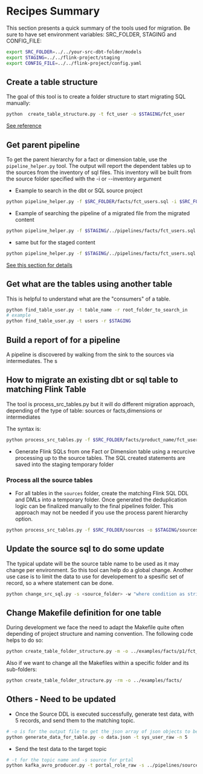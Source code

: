 # Recipes Summary


This section presents a quick summary of the tools used for migration. Be sure to have set environment variables: SRC_FOLDER, STAGING and CONFIG_FILE:

```sh
export SRC_FOLDER=../../your-src-dbt-folder/models
export STAGING=../../flink-project/staging
export CONFIG_FILE=../../flink-project/config.yaml
```

## Create a table structure

The goal of this tool is to create a folder structure to start migrating SQL manually:

```sh
python  create_table_structure.py -t fct_user -o $STAGING/fct_user
```

[See reference](references.md#create-table-structure)


## Get parent pipeline

To get the parent hierarchy for a fact or dimension table, use the `pipeline_helper.py` tool. The output will report the dependent tables up to the sources from the inventory of sql files.
This inventory will be built from the source folder specified with the -i or --inventory argument

* Example to search in the dbt or SQL source project

```sh
python pipeline_helper.py -f $SRC_FOLDER/facts/fct_users.sql -i $SRC_FOLDER
```

* Example of searching the pipeline of a migrated file from the migrated content

```sh
python pipeline_helper.py -f $STAGING/../pipelines/facts/fct_users.sql -i $STAGING/../pipelines
```

* same but for the staged content

```sh
python pipeline_helper.py -f $STAGING/../pipelines/facts/fct_users.sql -i $STAGING
```

[See this section for details](./migration.md#1---discover-the-current-pipeline)

## Get what are the tables using another table

This is helpful to understand what are the "consumers" of a table.

```sh
python find_table_user.py -t table_name -r root_folder_to_search_in
# example
python find_table_user.py -t users -r $STAGING
```

## Build a report of for a pipeline

A pipeline is discovered by walking from the sink to the sources via intermediates. The s

## How to migrate an existing dbt or sql table to matching Flink Table

The tool is process_src_tables.py but it will do different migration approach, depending of the type of table: sources or facts,dimensions or intermediates

The syntax is:

```sh
python process_src_tables.py -f $SRC_FOLDER/facts/product_name/fct_users.sql -o $STAGING/facts/product_name -pd
```

* Generate Flink SQLs from one Fact or Dimension table using a recurcive processing up to the source tables. The SQL created statements are saved into the staging temporary folder



### Process all the source tables

* For all tables in the `sources` folder, create the matching Flink SQL DDL and  DMLs into a temporary folder. Once generated the deduplication logic can be finalized manually to the final pipelines folder. This approach may not be needed if you use the process parent hierarchy option.

```sh
python process_src_tables.py -f $SRC_FOLDER/sources -o $STAGING/sources
```



## Update the source sql to do some update

The typical update will be the source table name to be used as it may change per environment. So this tool can help do a global change. Another use case is to limit the data to use for developement to a spesific set of record, so a where statement can be done.

```sh
python change_src_sql.py -s <source_folder> -w "where condition as string"
```

## Change Makefile definition for one table

During development we face the need to adapt the Makefile quite often depending of project structure and naming convention. The following code helps to do so:


```sh
python create_table_folder_structure.py -m -o ../examples/facts/p1/fct_order -t fct_order
```

Also if we want to change all the Makefiles within a specific folder and its sub-folders:

```sh
python create_table_folder_structure.py -rm -o ../examples/facts/
```

## Others - Need to be updated
* Once the Source DDL is executed successfully, generate test data, with 5 records, and send them to the matching topic. 

```sh
# -o is for the output file to get the json array of json objects to be send to the topic, -t is for table name, and -n is for the number of records to create
python generate_data_for_table.py -o data.json -t sys_user_raw -n 5 
```

* Send the test data to the target topic

```sh
# -t for the topic name and -s source for prtal 
python kafka_avro_producer.py -t portal_role_raw -s ../pipelines/sources/portal_role
```
